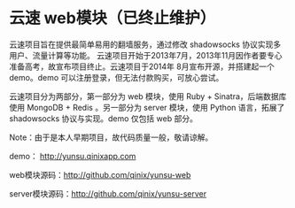 # 云速 web模块（已终止维护）

云速项目旨在提供最简单易用的翻墙服务，通过修改 shadowsocks 协议实现多用户、流量计算等功能。
云速项目开始于2013年7月，2013年11月因作者要专心准备高考，故宣布项目终止。云速项目于2014年
8月宣布开源，并搭建起一个 demo。demo 可以注册登录，但无法付款购买，可放心尝试。

云速项目分为两部分，第一部分为 web 模块，使用 Ruby + Sinatra，后端数据库使用 MongoDB + Redis
。另一部分为 server 模块，使用 Python 语言，拓展了 shadowsocks 协议与实现。demo 仅包括 web 部分。

Note：由于是本人早期项目，故代码质量一般，敬请谅解。

demo： <http://yunsu.qinixapp.com>

web模块源码：<http://github.com/qinix/yunsu-web>

server模块源码：<http://github.com/qinix/yunsu-server>
